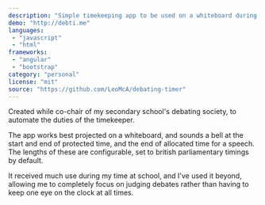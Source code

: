 ```yaml
---
description: "Simple timekeeping app to be used on a whiteboard during debates"
demo: "http://debti.me"
languages:
 - "javascript"
 - "html"
frameworks:
 - "angular"
 - "bootstrap"
category: "personal"
license: "mit"
source: "https://github.com/LeoMcA/debating-timer"
---
```


Created while co-chair of my secondary school's debating society, to automate the duties of the timekeeper.

The app works best projected on a whiteboard, and sounds a bell at the start and end of protected time, and the end of allocated time for a speech. The lengths of these are configurable, set to british parliamentary timings by default.

It received much use during my time at school, and I've used it beyond, allowing me to completely focus on judging debates rather than having to keep one eye on the clock at all times.
